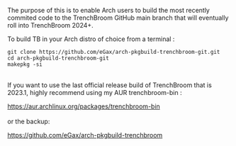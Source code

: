 The purpose of this is to enable Arch users to build the most recently commited code to the TrenchBroom GitHub main branch that will eventually roll into TrenchBroom 2024+.

To build TB in your Arch distro of choice from a terminal :

`git clone https://github.com/eGax/arch-pkgbuild-trenchbroom-git.git`<br>
`cd arch-pkgbuild-trenchbroom-git`<br>
`makepkg -si`<br>

<br>
If you want to use the last official release build of TrenchBroom that is 2023.1, highly recommend using my AUR trenchbroom-bin : <br>

https://aur.archlinux.org/packages/trenchbroom-bin <br><br>
or the backup:

https://github.com/eGax/arch-pkgbuild-trenchbroom
